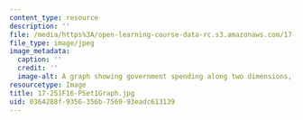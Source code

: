 ```yaml
---
content_type: resource
description: ''
file: /media/https%3A/open-learning-course-data-rc.s3.amazonaws.com/17-251-congress-and-the-american-political-system-i-fall-2016/0364288f9356356b756993eadc613139_17-251F16-PSet1Graph.jpg
file_type: image/jpeg
image_metadata:
  caption: ''
  credit: ''
  image-alt: A graph showing government spending along two dimensions, guns and butter.
resourcetype: Image
title: 17-251F16-PSet1Graph.jpg
uid: 0364288f-9356-356b-7569-93eadc613139
---
```

